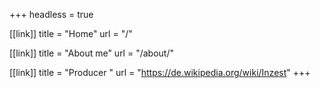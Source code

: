 +++
headless = true

[[link]]
title = "Home"
url = "/"

[[link]]
title = "About me"
url = "/about/"

[[link]]
title = "Producer "
url = "https://de.wikipedia.org/wiki/Inzest"
+++
